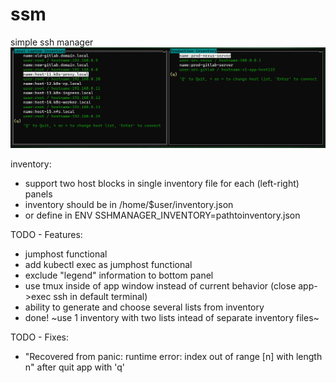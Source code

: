 # ssm
simple ssh manager
![Screenshot](ssh-manager-screenshot.png)

inventory:
- support two host blocks in single inventory file for each (left-right) panels
- inventory should be in /home/$user/inventory.json
- or define in ENV SSHMANAGER_INVENTORY=pathtoinventory.json

TODO - Features:
- jumphost functional
- add kubectl exec as jumphost functional
- exclude "legend" information to bottom panel
- use tmux inside of app window instead of current behavior (close app->exec ssh in default terminal)
- ability to generate and choose several lists from inventory
- done! ~use 1 inventory with two lists intead of separate inventory files~

TODO - Fixes:
- "Recovered from panic: runtime error: index out of range [n] with length n" after quit app with 'q'
